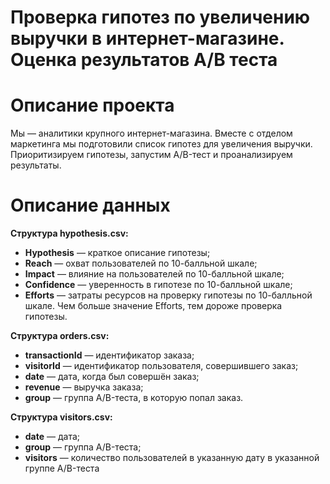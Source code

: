 # Проверка гипотез по увеличению выручки в интернет-магазине. Оценка результатов A/B теста
# Описание проекта
Мы — аналитики крупного интернет-магазина. Вместе с отделом маркетинга мы подготовили список гипотез для увеличения выручки.
Приоритизируем гипотезы, запустим A/B-тест и проанализируем результаты. 
# Описание данных
**Структура hypothesis.csv:**
- **Hypothesis** — краткое описание гипотезы;
- **Reach** — охват пользователей по 10-балльной шкале;
- **Impact** — влияние на пользователей по 10-балльной шкале;
- **Confidence** — уверенность в гипотезе по 10-балльной шкале;
- **Efforts** — затраты ресурсов на проверку гипотезы по 10-балльной шкале. Чем больше значение Efforts, тем дороже проверка гипотезы.

**Структура orders.csv:**
- **transactionId** — идентификатор заказа;
- **visitorId** — идентификатор пользователя, совершившего заказ;
- **date** — дата, когда был совершён заказ;
- **revenue** — выручка заказа;
- **group** — группа A/B-теста, в которую попал заказ.

**Структура visitors.csv:**
- **date** — дата;
- **group** — группа A/B-теста;
- **visitors** — количество пользователей в указанную дату в указанной группе A/B-теста
